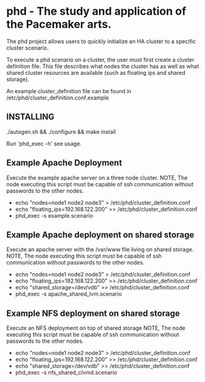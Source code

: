# phd - The study and application of the Pacemaker arts.

The phd project allows users to quickly initialize an HA cluster to a specific cluster scenario.

To execute a phd scenario on a cluster, the user must first create a cluster definition file. This file describes what nodes the cluster has as well as what shared cluster resources are available (such as floating ips and shared storage).

An example cluster_definition file can be found in /etc/phd/cluster_definition.conf.example

## INSTALLING

./autogen.sh && ./configure && make install

Run 'phd_exec -h' see usage.

## Example Apache Deployment
Execute the example apache server on a three node cluster.
NOTE, The node executing this script must be capable of ssh communication without passwords to the other nodes.

* echo "nodes=node1 node2 node3" > /etc/phd/cluster_definition.conf
* echo "floating_ips=192.168.122.200" >> /etc/phd/cluster_definition.conf
* phd_exec -s example.scenario

## Example Apache deployment on shared storage
Execute an apache server with the /var/www file living on shared storage.
NOTE, The node executing this script must be capable of ssh communication without passwords to the other nodes.

* echo "nodes=node1 node2 node3" > /etc/phd/cluster_definition.conf
* echo "floating_ips=192.168.122.200" >> /etc/phd/cluster_definition.conf
* echo "shared_storage=/dev/vdb" >> /etc/phd/cluster_definition.conf
* phd_exec -s apache_shared_lvm.scenario

## Example NFS deployment on shared storage
Execute an NFS deployment on top of shared storage
NOTE, The node executing this script must be capable of ssh communication without passwords to the other nodes.

* echo "nodes=node1 node2 node3" > /etc/phd/cluster_definition.conf
* echo "floating_ips=192.168.122.200" >> /etc/phd/cluster_definition.conf
* echo "shared_storage=/dev/vdb" >> /etc/phd/cluster_definition.conf
* phd_exec -s nfs_shared_clvmd.scenario

